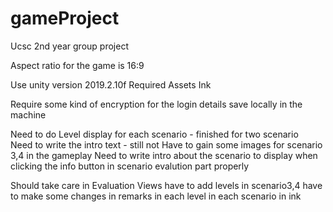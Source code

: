 # gameProject
Ucsc 2nd year group project

Aspect ratio for the game is 16:9

Use unity version 2019.2.10f
Required Assets
  Ink

Require some kind of encryption for the login details save locally in the machine

Need to do
  Level display for each scenario - finished for two scenario  
  Need to write the intro text - still not
  Have to gain some images for scenario 3,4 in the gameplay 
  Need to write intro about the scenario to display when clicking the info button in scenario
  evalution part properly
  
Should take care in Evaluation Views
  have to add levels in scenario3,4
  have to make some changes in remarks in each level in each scenario in ink

